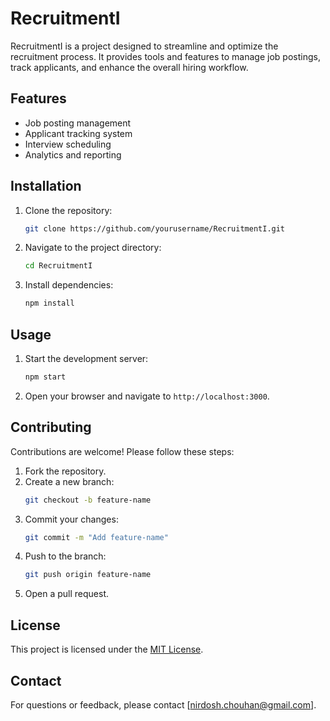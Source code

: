# RecruitmentI

RecruitmentI is a project designed to streamline and optimize the recruitment process. It provides tools and features to manage job postings, track applicants, and enhance the overall hiring workflow.

## Features

- Job posting management
- Applicant tracking system
- Interview scheduling
- Analytics and reporting

## Installation

1. Clone the repository:
    ```bash
    git clone https://github.com/yourusername/RecruitmentI.git
    ```
2. Navigate to the project directory:
    ```bash
    cd RecruitmentI
    ```
3. Install dependencies:
    ```bash
    npm install
    ```

## Usage

1. Start the development server:
    ```bash
    npm start
    ```
2. Open your browser and navigate to `http://localhost:3000`.

## Contributing

Contributions are welcome! Please follow these steps:

1. Fork the repository.
2. Create a new branch:
    ```bash
    git checkout -b feature-name
    ```
3. Commit your changes:
    ```bash
    git commit -m "Add feature-name"
    ```
4. Push to the branch:
    ```bash
    git push origin feature-name
    ```
5. Open a pull request.

## License

This project is licensed under the [MIT License](LICENSE).

## Contact

For questions or feedback, please contact [nirdosh.chouhan@gmail.com].